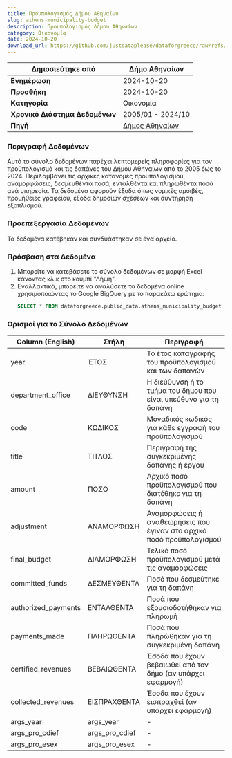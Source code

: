 ```yaml
---
title: Προυπολογισμός Δήμου Αθηναίων
slug: athens-municipality-budget
description: Προυπολογισμός Δήμου Αθηναίων
category: Οικονομία
date: 2024-10-20
download_url: https://github.com/justdataplease/dataforgreece/raw/refs/heads/main/data/athens-municipality-budget/athens-municipality-budget-greece_2024.csv.zip
---
```


| **Δημοσιεύτηκε από**           | Δήμο Αθηναίων                                                    |
|--------------------------------|------------------------------------------------------------------|
| **Ενημέρωση**                  | 2024-10-20                                                       |
| **Προσθήκη**                   | 2024-10-20                                                       |
| **Κατηγορία**                  | Οικονομία                                                        |
| **Χρονικό Διάστημα Δεδομένων** | 2005/01 - 2024/10                                                |
| **Πηγή**                       | [Δήμος Αθηναίων](https://old.cityofathens.gr/khe/proypologismos) |

### Περιγραφή Δεδομένων

Αυτό το σύνολο δεδομένων παρέχει λεπτομερείς πληροφορίες για τον προϋπολογισμό και τις δαπάνες του Δήμου Αθηναίων από το 2005 έως το 2024. Περιλαμβάνει τις αρχικές κατανομές προϋπολογισμού,
αναμορφώσεις, δεσμευθέντα ποσά, ενταλθέντα και πληρωθέντα ποσά ανά υπηρεσία. Τα δεδομένα αφορούν έξοδα όπως νομικές αμοιβές, προμήθειες γραφείου, έξοδα δημοσίων σχέσεων και συντήρηση εξοπλισμού.

### Προεπεξεργασία Δεδομένων

Τα δεδομένα κατέβηκαν και συνδυάστηκαν σε ένα αρχείο.

### Πρόσβαση στα Δεδομένα

1. Μπορείτε να κατεβάσετε το σύνολο δεδομένων σε μορφή Excel κάνοντας κλικ στο κουμπί "Λήψη".
2. Εναλλακτικά, μπορείτε να αναλύσετε τα δεδομένα online χρησιμοποιώντας το Google BigQuery με το παρακάτω ερώτημα:
   ```sql
   SELECT * FROM dataforgreece.public_data.athens_municipality_budget
   ```

### Ορισμοί για το Σύνολο Δεδομένων

| **Column (English)**    | **Στήλη**        | **Περιγραφή**                                                         |
|-------------------------|------------------|-----------------------------------------------------------------------|
| year                    | ΈΤΟΣ             | Το έτος καταγραφής του προϋπολογισμού και των δαπανών                 |
| department_office        | ΔΙΕΥΘΥΝΣΗ        | Η διεύθυνση ή το τμήμα του δήμου που είναι υπεύθυνο για τη δαπάνη     |
| code                    | ΚΩΔΙΚΟΣ          | Μοναδικός κωδικός για κάθε εγγραφή του προϋπολογισμού                 |
| title                   | ΤΙΤΛΟΣ           | Περιγραφή της συγκεκριμένης δαπάνης ή έργου                           |
| amount                  | ΠΟΣΟ             | Αρχικό ποσό προϋπολογισμού που διατέθηκε για τη δαπάνη                |
| adjustment              | ΑΝΑΜΟΡΦΩΣΗ       | Αναμορφώσεις ή αναθεωρήσεις που έγιναν στο αρχικό ποσό προϋπολογισμού |
| final_budget            | ΔΙΑΜΟΡΦΩΣΗ       | Τελικό ποσό προϋπολογισμού μετά τις αναμορφώσεις                      |
| committed_funds         | ΔΕΣΜΕΥΘΕΝΤΑ      | Ποσό που δεσμεύτηκε για τη δαπάνη                                     |
| authorized_payments     | ΕΝΤΑΛΘΕΝΤΑ       | Ποσά που εξουσιοδοτήθηκαν για πληρωμή                                 |
| payments_made           | ΠΛΗΡΩΘΕΝΤΑ       | Ποσά που πληρώθηκαν για τη συγκεκριμένη δαπάνη                        |
| certified_revenues      | ΒΕΒΑΙΩΘΕΝΤΑ      | Έσοδα που έχουν βεβαιωθεί από τον δήμο (αν υπάρχει εφαρμογή)          |
| collected_revenues      | ΕΙΣΠΡΑΧΘΕΝΤΑ     | Έσοδα που έχουν εισπραχθεί (αν υπάρχει εφαρμογή)                      |
| args_year               | args_year        | -                                                                     |
| args_pro_cdief          | args_pro_cdief   | -                                                                     |
| args_pro_esex           | args_pro_esex    | -                                                                     |

